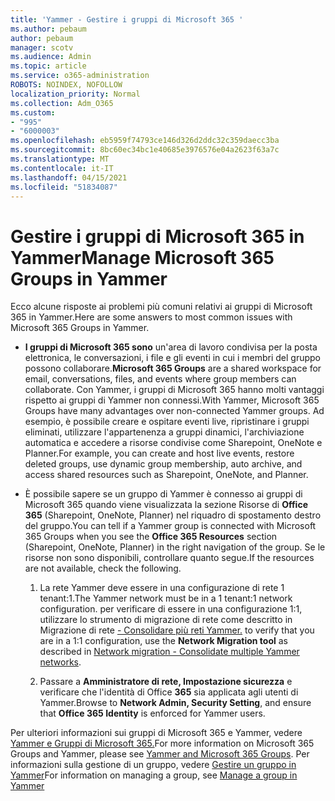 ```yaml
---
title: 'Yammer - Gestire i gruppi di Microsoft 365 '
ms.author: pebaum
author: pebaum
manager: scotv
ms.audience: Admin
ms.topic: article
ms.service: o365-administration
ROBOTS: NOINDEX, NOFOLLOW
localization_priority: Normal
ms.collection: Adm_O365
ms.custom:
- "995"
- "6000003"
ms.openlocfilehash: eb5959f74793ce146d326d2ddc32c359daecc3ba
ms.sourcegitcommit: 8bc60ec34bc1e40685e3976576e04a2623f63a7c
ms.translationtype: MT
ms.contentlocale: it-IT
ms.lasthandoff: 04/15/2021
ms.locfileid: "51834087"
---
```

# <a name="manage-microsoft-365-groups-in-yammer"></a><span data-ttu-id="13f30-102">Gestire i gruppi di Microsoft 365 in Yammer</span><span class="sxs-lookup"><span data-stu-id="13f30-102">Manage Microsoft 365 Groups in Yammer</span></span>

<span data-ttu-id="13f30-103">Ecco alcune risposte ai problemi più comuni relativi ai gruppi di Microsoft 365 in Yammer.</span><span class="sxs-lookup"><span data-stu-id="13f30-103">Here are some answers to most common issues with Microsoft 365 Groups in Yammer.</span></span>

* <span data-ttu-id="13f30-104">**I gruppi di Microsoft 365 sono** un'area di lavoro condivisa per la posta elettronica, le conversazioni, i file e gli eventi in cui i membri del gruppo possono collaborare.</span><span class="sxs-lookup"><span data-stu-id="13f30-104">**Microsoft 365 Groups** are a shared workspace for email, conversations, files, and events where group members can collaborate.</span></span> <span data-ttu-id="13f30-105">Con Yammer, i gruppi di Microsoft 365 hanno molti vantaggi rispetto ai gruppi di Yammer non connessi.</span><span class="sxs-lookup"><span data-stu-id="13f30-105">With Yammer, Microsoft 365 Groups have many advantages over non-connected Yammer groups.</span></span> <span data-ttu-id="13f30-106">Ad esempio, è possibile creare e ospitare eventi live, ripristinare i gruppi eliminati, utilizzare l'appartenenza a gruppi dinamici, l'archiviazione automatica e accedere a risorse condivise come Sharepoint, OneNote e Planner.</span><span class="sxs-lookup"><span data-stu-id="13f30-106">For example, you can create and host live events, restore deleted groups, use dynamic group membership, auto archive, and access shared resources such as Sharepoint, OneNote, and Planner.</span></span>

* <span data-ttu-id="13f30-107">È possibile sapere se un gruppo di Yammer è connesso ai gruppi di Microsoft 365 quando viene visualizzata la sezione Risorse di **Office 365** (Sharepoint, OneNote, Planner) nel riquadro di spostamento destro del gruppo.</span><span class="sxs-lookup"><span data-stu-id="13f30-107">You can tell if a Yammer group is connected with Microsoft 365 Groups when you see the **Office 365 Resources** section (Sharepoint, OneNote, Planner) in the right navigation of the group.</span></span> <span data-ttu-id="13f30-108">Se le risorse non sono disponibili, controllare quanto segue.</span><span class="sxs-lookup"><span data-stu-id="13f30-108">If the resources are not available, check the following.</span></span>

  1. <span data-ttu-id="13f30-109">La rete Yammer deve essere in una configurazione di rete 1 tenant:1.</span><span class="sxs-lookup"><span data-stu-id="13f30-109">The Yammer network must be in a 1 tenant:1 network configuration.</span></span> <span data-ttu-id="13f30-110">per verificare di essere in una configurazione 1:1, utilizzare lo strumento di migrazione di rete come descritto in Migrazione di rete [- Consolidare più reti Yammer.](https://docs.microsoft.com/yammer/configure-your-yammer-network/consolidate-multiple-yammer-networks) </span><span class="sxs-lookup"><span data-stu-id="13f30-110">to verify that you are in a 1:1 configuration, use the **Network Migration tool** as described in [Network migration - Consolidate multiple Yammer networks](https://docs.microsoft.com/yammer/configure-your-yammer-network/consolidate-multiple-yammer-networks).</span></span>

  2. <span data-ttu-id="13f30-111">Passare a **Amministratore di rete, Impostazione sicurezza** e verificare che l'identità di Office **365** sia applicata agli utenti di Yammer.</span><span class="sxs-lookup"><span data-stu-id="13f30-111">Browse to **Network Admin, Security Setting**, and ensure that **Office 365 Identity** is enforced for Yammer users.</span></span>

<span data-ttu-id="13f30-112">Per ulteriori informazioni sui gruppi di Microsoft 365 e Yammer, vedere [Yammer e Gruppi di Microsoft 365.](https://docs.microsoft.com/yammer/manage-yammer-groups/yammer-and-office-365-groups)</span><span class="sxs-lookup"><span data-stu-id="13f30-112">For more information on Microsoft 365 Groups and Yammer, please see [Yammer and Microsoft 365 Groups](https://docs.microsoft.com/yammer/manage-yammer-groups/yammer-and-office-365-groups).</span></span> <span data-ttu-id="13f30-113">Per informazioni sulla gestione di un gruppo, vedere [Gestire un gruppo in Yammer](https://support.office.com/article/Manage-a-group-in-Yammer-6e05c6d6-5548-4c88-89cd-e6757a514ef2)</span><span class="sxs-lookup"><span data-stu-id="13f30-113">For information on managing a group, see [Manage a group in Yammer](https://support.office.com/article/Manage-a-group-in-Yammer-6e05c6d6-5548-4c88-89cd-e6757a514ef2)</span></span>

